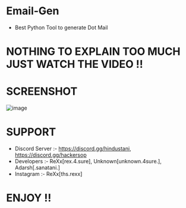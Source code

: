 # Email-Gen
- Best Python Tool to generate Dot Mail
# NOTHING TO EXPLAIN TOO MUCH JUST WATCH THE VIDEO !!


# SCREENSHOT
![image](https://github.com/ReXx4SuRe/Email-Gen/assets/161481850/8829e868-3f93-4241-9c08-0caa248dbf71)




# SUPPORT
- Discord Server :- https://discord.gg/hindustani, https://discord.gg/hackersop
- Developers :- ReXx[rex.4.sure], Unknown[unknown.4sure.], Adarsh[.sanatani.]
- Instagram :- ReXx[ths.rexx]

# ENJOY !!
